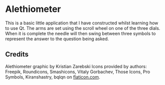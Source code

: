 # Alethiometer
This is a basic little application that I have constructed whilst learning how to use Qt. The arms are set using the scroll wheel on one of the three dials. When it is complete the needle will then swing between three symbols to represent the answer to the question being asked.

## Credits

Alethiometer graphic by Kristian Zarebski
Icons provided by authors: Freepik, Roundicons, Smashicons, Vitaly Gorbachev, Those Icons, Pro Symbols, Kiranshastry, bqlqn on [flaticon.com](https://www.flaticon.com).
